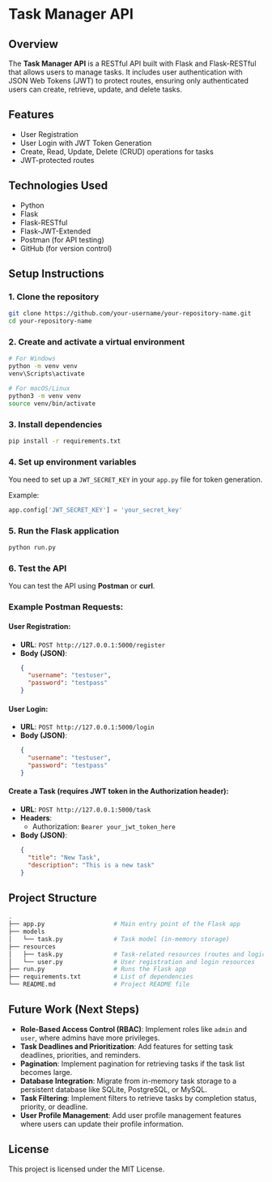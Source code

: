 
# Task Manager API

## Overview
The **Task Manager API** is a RESTful API built with Flask and Flask-RESTful that allows users to manage tasks. It includes user authentication with JSON Web Tokens (JWT) to protect routes, ensuring only authenticated users can create, retrieve, update, and delete tasks.

## Features
- User Registration
- User Login with JWT Token Generation
- Create, Read, Update, Delete (CRUD) operations for tasks
- JWT-protected routes

## Technologies Used
- Python
- Flask
- Flask-RESTful
- Flask-JWT-Extended
- Postman (for API testing)
- GitHub (for version control)

## Setup Instructions

### 1. Clone the repository
```bash
git clone https://github.com/your-username/your-repository-name.git
cd your-repository-name
```

### 2. Create and activate a virtual environment
```bash
# For Windows
python -m venv venv
venv\Scripts\activate

# For macOS/Linux
python3 -m venv venv
source venv/bin/activate
```

### 3. Install dependencies
```bash
pip install -r requirements.txt
```

### 4. Set up environment variables
You need to set up a `JWT_SECRET_KEY` in your `app.py` file for token generation.

Example:
```python
app.config['JWT_SECRET_KEY'] = 'your_secret_key'
```

### 5. Run the Flask application
```bash
python run.py
```

### 6. Test the API
You can test the API using **Postman** or **curl**.

### Example Postman Requests:

#### User Registration:

- **URL**: `POST http://127.0.0.1:5000/register`
- **Body (JSON)**:
  ```json
  {
    "username": "testuser",
    "password": "testpass"
  }
  ```

#### User Login:

- **URL**: `POST http://127.0.0.1:5000/login`
- **Body (JSON)**:
  ```json
  {
    "username": "testuser",
    "password": "testpass"
  }
  ```

#### Create a Task (requires JWT token in the Authorization header):

- **URL**: `POST http://127.0.0.1:5000/task`
- **Headers**:
  - Authorization: `Bearer your_jwt_token_here`
- **Body (JSON)**:
  ```json
  {
    "title": "New Task",
    "description": "This is a new task"
  }
  ```

## Project Structure

```bash
.
├── app.py                   # Main entry point of the Flask app
├── models
│   └── task.py              # Task model (in-memory storage)
├── resources
│   ├── task.py              # Task-related resources (routes and logic)
│   └── user.py              # User registration and login resources
├── run.py                   # Runs the Flask app
├── requirements.txt         # List of dependencies
└── README.md                # Project README file
```

## Future Work (Next Steps)
- **Role-Based Access Control (RBAC)**: Implement roles like `admin` and `user`, where admins have more privileges.
- **Task Deadlines and Prioritization**: Add features for setting task deadlines, priorities, and reminders.
- **Pagination**: Implement pagination for retrieving tasks if the task list becomes large.
- **Database Integration**: Migrate from in-memory task storage to a persistent database like SQLite, PostgreSQL, or MySQL.
- **Task Filtering**: Implement filters to retrieve tasks by completion status, priority, or deadline.
- **User Profile Management**: Add user profile management features where users can update their profile information.

## License
This project is licensed under the MIT License.
